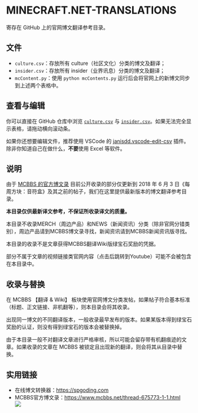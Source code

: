 # MINECRAFT.NET-TRANSLATIONS

寄存在 GitHub 上的官网博文翻译参考目录。



## 文件

- `culture.csv`：存放所有 culture（社区文化）分类的博文及翻译；
- `insider.csv`：存放所有 insider（业界讯息）分类的博文及翻译；
- `mcContent.py`：使用 `python mcContents.py` 运行后会将官网上的新博文同步到上述两个表格中。



## 查看与编辑

你可以直接在 GitHub 仓库中浏览 [`culture.csv`](https://github.com/RicoloveFeng/minecraft.net-translations/blob/master/culture.csv) 与 [`insider.csv`](https://github.com/RicoloveFeng/minecraft.net-translations/blob/master/insider.csv)。如果无法完全显示表格，请拖动横向滚动条。

如果你还想要编辑文件，推荐使用 VSCode 的 [janisdd.vscode-edit-csv](http://marketplace.visualstudio.com/items?itemName=janisdd.vscode-edit-csv) 插件。除非你知道自己在做什么，**不要**使用 Excel 等软件。



## 说明

由于 [MCBBS 的官方博文录](https://www.mcbbs.net/thread-675773-1-1.html) 目前公开收录的部分仅更新到 2018 年 6 月 3 日《每周方块：音符盒》及其之前的帖子，我们在这里提供最新版本的博文翻译参考目录。

**本目录仅供最新译文参考，不保证所收录译文的质量。**

本目录不收录MERCH（周边产品）和NEWS（新闻资讯）分类（除非官网分错类别），周边产品请到MCBBS博文录寻找，新闻资讯请到MCBBS新闻资讯版寻找。

本目录的收录不是文章获得MCBBS翻译Wiki版绿宝石奖励的凭据。

部分不属于文章的视频链接类官网内容（点击后跳转到Youtube）可能不会被包含在本目录中。



## 收录与替换

在 MCBBS 【翻译 & Wiki】 板块使用官网博文分类发帖，如果帖子符合基本标准（标题、正文链接、非机翻等），则本目录会将其收录。

出现同一博文的不同翻译版本，一般收录最早发布的版本。如果某版本得到绿宝石奖励的认证，则没有得到绿宝石的版本会被替换掉。

由于本目录一般不对翻译文章进行严格审核，所以可能会留存带有机翻痕迹的文章。如果收录的文章在 MCBBS 被锁定且出现新的翻译，则会将其从目录中替换。



## 实用链接

- 在线博文转换器：https://spgoding.com
- MCBBS官方博文录：https://www.mcbbs.net/thread-675773-1-1.html  
![](https://attachment.mcbbs.net/forum/201909/14/001453yfroxnbheoot0nfm.png)
